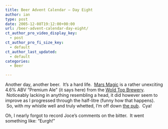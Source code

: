 ```yaml
---
title: Beer Advent Calendar – Day Eight
author: ian
type: post
date: 2005-12-08T19:12:00+00:00
url: /beer-advent-calendar-day-eight/
ct_author_pro_video_display_key:
  - post
ct_author_pro_fi_size_key:
  - default
ct_author_last_updated:
  - default
categories:
  - Beer

---
```

 

Another day, another beer. &nbsp;It&#8217;s a hard life. &nbsp;[Mars Magic][1] is a rather unexciting 4.6% ABV &#8220;Premium Ale&#8221; (it says here) from the [Wold Top Brewery][2]. &nbsp;Noticeably lacking in anything resembling a head, it did however seem to improve as I progressed through the half-litre (funny how that happens). &nbsp;So, with my whistle well and truly whetted, I&#8217;m off down [the pub][3]. &nbsp;Cya!

Oh, I nearly forgot to record Joce&#8217;s comments on the bitter. &nbsp;It went something like: &#8220;Eurgh!&#8221;

 [1]: http://www.woldtopbrewery.co.uk/products_3.htm
 [2]: http://www.woldtopbrewery.co.uk/index.htm
 [3]: http://www.yorkpubguide.com/pubs/details.asp?PubId=4